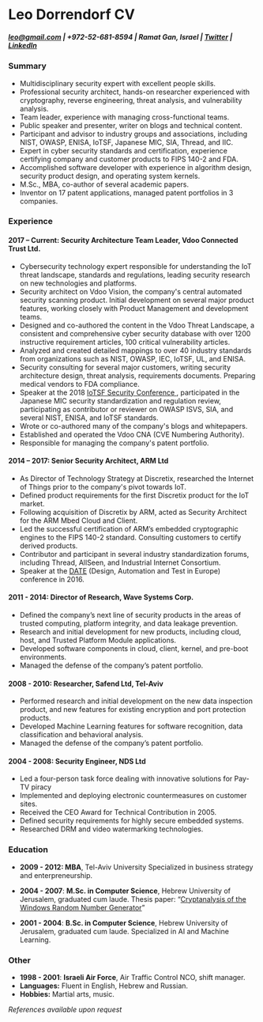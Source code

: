# Leo Dorrendorf CV

##### [leo@gmail.com](mailto:leo@gmail.com)  **|** +972-52-681-8594 **|** Ramat Gan, Israel | [Twitter](https://twitter.com/leodorrendorf) | [LinkedIn](https://www.linkedin.com/in/leo-dorrendorf-604679)

### Summary

* Multidisciplinary security expert with excellent people skills.
* Professional security architect, hands-on researcher experienced with cryptography, reverse engineering, threat analysis, and vulnerability analysis.
* Team leader, experience with managing cross-functional teams.
* Public speaker and presenter, writer on blogs and technical content.
* Participant and advisor to industry groups and associations, including NIST, OWASP, ENISA, IoTSF, Japanese MIC, SIA, Thread, and IIC.
* Expert in cyber security standards and certification, experience certifying company and customer products to FIPS 140-2 and FDA.
* Accomplished software developer with experience in algorithm design, security product design, and operating system kernels.
* M.Sc., MBA, co-author of several academic papers.
* Inventor on 17 patent applications, managed patent portfolios in 3 companies.

### Experience

#### 2017 – Current: Security Architecture Team Leader, Vdoo Connected Trust Ltd.

* Cybersecurity technology expert responsible for understanding the IoT threat landscape, standards and regulations, leading security research on new technologies and platforms.
* Security architect on Vdoo Vision, the company's central automated security scanning product. Initial development on several major product features, working closely with Product Management and development teams.
* Designed and co-authored the content in the Vdoo Threat Landscape, a consistent and comprehensive cyber security database with over 1200 instructive requirement articles, 100 critical vulnerability articles.
* Analyzed and created detailed mappings to over 40 industry standards from organizations such as NIST, OWASP, IEC, IoTSF, UL, and ENISA.
* Security consulting for several major customers, writing security architecture design, threat analysis, requirements documents. Preparing medical vendors to FDA compliance.
* Speaker at the 2018 [IoTSF Security Conference ](https://iotsfconference.com/talks-iotsf-conference-2018/), participated in the Japanese MIC security standardization and regulation review, participating as contributor or reviewer on OWASP ISVS, SIA, and several NIST, ENISA, and IoTSF standards.
* Wrote or co-authored many of the company's blogs and whitepapers. 
* Established and operated the Vdoo CNA (CVE Numbering Authority).
* Responsible for managing the company's patent portfolio.


#### 2014 – 2017: Senior Security Architect, ARM Ltd

* As Director of Technology Strategy at Discretix, researched the Internet of Things prior to the company's pivot towards IoT.
* Defined product requirements for the first Discretix product for the IoT market. 
* Following acquisition of Discretix by ARM, acted as Security Architect for the ARM Mbed Cloud and Client.
* Led the successful certification of ARM’s embedded cryptographic engines to the FIPS 140-2 standard. Consulting customers to certify derived products. 
* Contributor and participant in several industry standardization forums, including Thread, AllSeen, and Industrial Internet Consortium.
* Speaker at the [DATE](https://past.date-conference.com/date16/conference/session/4.1) (Design, Automation and Test in Europe) conference in 2016.

#### 2011 - 2014: Director of Research, Wave Systems Corp.

* Defined the company’s next line of security products in the areas of trusted computing, platform integrity, and data leakage prevention.
* Research and initial development for new products, including cloud, host, and Trusted Platform Module applications.
* Developed software components in cloud, client, kernel, and pre-boot environments. 
* Managed the defense of the company’s patent portfolio.

#### 2008 - 2010: Researcher, Safend Ltd, Tel-Aviv

* Performed research and initial development on the new data inspection product, and new features for existing encryption and port protection products.
* Developed Machine Learning features for software recognition, data classification and behavioral analysis. 
* Managed the defense of the company’s patent portfolio.

#### 2004 - 2008: Security Engineer, NDS Ltd

* Led a four-person task force dealing with innovative solutions for Pay-TV piracy
* Implemented and deploying electronic countermeasures on customer sites. 
* Received the CEO Award for Technical Contribution in 2005.
* Defined security requirements for highly secure embedded systems.
* Researched DRM and video watermarking technologies. 

### Education

* **2009 - 2012: MBA**, Tel-Aviv University
Specialized in business strategy and enterpreneurship.

* **2004 - 2007**: **M.Sc. in Computer Science**, Hebrew University of Jerusalem, graduated cum laude.
Thesis paper: “[Cryptanalysis of the Windows Random Number Generator](https://www.cs.huji.ac.il/~dolev/pubs/thesis/msc-thesis-leo.pdf)”

* **2001 - 2004**: **B.Sc. in Computer Science**, Hebrew University of Jerusalem, graduated cum laude.
Specialized in AI and Machine Learning. 

### Other

* **1998 - 2001**: **Israeli Air Force**, Air Traffic Control NCO, shift manager.
* **Languages:** Fluent in English, Hebrew and Russian. 
* **Hobbies:** Martial arts, music.

*References available upon request*
